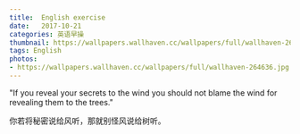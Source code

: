 ```yaml
---
title:  English exercise
date:   2017-10-21
categories: 英语早操
thumbnail: https://wallpapers.wallhaven.cc/wallpapers/full/wallhaven-264636.jpg
tags: English
photos:
- https://wallpapers.wallhaven.cc/wallpapers/full/wallhaven-264636.jpg
---
```


"If you reveal your secrets to the wind you should not blame the wind for revealing them to the trees."
<p>你若将秘密说给风听，那就别怪风说给树听。</p>
